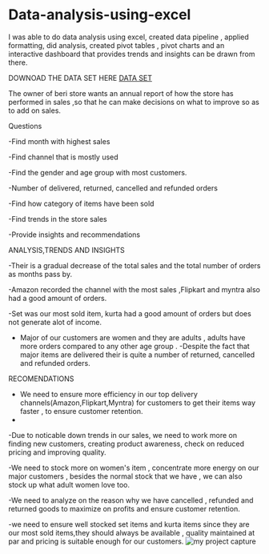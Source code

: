 # Data-analysis-using-excel
I was able to do data analysis using excel, created data pipeline , applied formatting, did analysis, created pivot tables , pivot charts and an interactive dashboard that provides trends and insights can be drawn from there.

 DOWNOAD THE DATA SET HERE
<a href="https://github.com/berisab/Data-analysis-using-excel/blob/main/my%20project.xlsx">DATA SET</a>

The owner of beri store wants an annual report of how the store has performed in sales ,so that he can make decisions on what to improve so as to add on sales.

Questions

-Find month with highest sales

-Find channel that is mostly used

-Find the gender and age group with most customers.

-Number of delivered, returned, cancelled and refunded orders

-Find how category of items have been sold

-Find trends in the store sales

-Provide insights and recommendations

ANALYSIS,TRENDS AND INSIGHTS

-Their is a gradual decrease of the total sales and the total number of orders as months pass by.

-Amazon recorded the channel with the most sales ,Flipkart and myntra also had a good amount 
of orders.

-Set was our most sold item, kurta had a good amount of orders but does not generate alot of income.

- Major of our customers are women and they are adults , adults have more orders compared to any other age group
.
-Despite the fact that major items are delivered their is quite a number of returned, cancelled and refunded orders.

RECOMENDATIONS

- We need to ensure more efficiency in our top delivery channels(Amazon,Flipkart,Myntra) for customers to get their items way faster , to ensure customer retention.
- 
-Due to noticable down trends in our sales, we need to work more on finding new customers, creating product awareness, check on reduced pricing and improving quality.

-We need to stock more on women's item , concentrate more energy on our major customers , besides the normal stock that we have , we can also stock up what adult women love too.

-We need to analyze on the reason why we have cancelled , refunded and returned goods to maximize on profits and ensure customer retention.

-we need to ensure well stocked set items and kurta items since they are our most sold items,they should always be available , quality maintained at par and pricing is suitable enough for our customers.
![my project capture](https://github.com/user-attachments/assets/fc9194be-7e74-4751-bfa6-9b4451412a0f)

